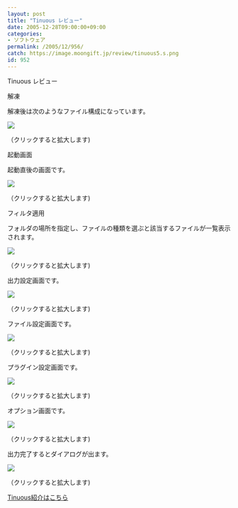 ```yaml
---
layout: post
title: "Tinuous レビュー"
date: 2005-12-28T09:00:00+09:00
categories:
- ソフトウェア
permalink: /2005/12/956/
catch: https://image.moongift.jp/review/tinuous5.s.png
id: 952
---
```

Tinuous レビュー  
<!--more-->

解凍

  

解凍後は次のようなファイル構成になっています。

  

[![](https://image.moongift.jp/review/tinuous1.s.png)](https://image.moongift.jp/review/tinuous1.png)  
  
（クリックすると拡大します)

  

起動画面

  

起動直後の画面です。

  

[![](https://image.moongift.jp/review/tinuous2.s.png)](https://image.moongift.jp/review/tinuous2.png)  
  
（クリックすると拡大します)

  

フィルタ適用

  

フォルダの場所を指定し、ファイルの種類を選ぶと該当するファイルが一覧表示されます。

  

[![](https://image.moongift.jp/review/tinuous3.s.png)](https://image.moongift.jp/review/tinuous3.png)  
  
（クリックすると拡大します)

  

出力設定画面です。

  

[![](https://image.moongift.jp/review/tinuous4.s.png)](https://image.moongift.jp/review/tinuous4.png)  
  
（クリックすると拡大します)

  

ファイル設定画面です。

  

[![](https://image.moongift.jp/review/tinuous5.s.png)](https://image.moongift.jp/review/tinuous5.png)  
  
（クリックすると拡大します)

  

プラグイン設定画面です。

  

[![](https://image.moongift.jp/review/tinuous6.s.png)](https://image.moongift.jp/review/tinuous6.png)  
  
（クリックすると拡大します)

  

オプション画面です。

  

[![](https://image.moongift.jp/review/tinuous7.s.png)](https://image.moongift.jp/review/tinuous7.png)  
  
（クリックすると拡大します)

  

出力完了するとダイアログが出ます。

  

[![](https://image.moongift.jp/review/tinuous8.s.png)](https://image.moongift.jp/review/tinuous8.png)  
  
（クリックすると拡大します)

  

[Tinuous紹介はこちら](http://fw.moongift.jp/intro/i-936.html)

